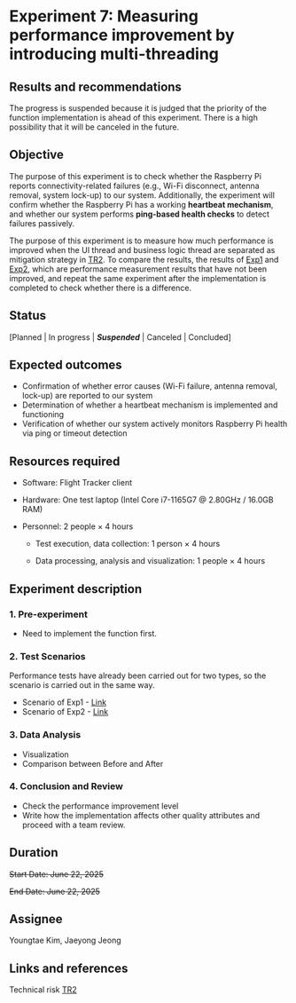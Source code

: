 # Experiment 7: Measuring performance improvement by introducing multi-threading

## Results and recommendations

The progress is suspended because it is judged that the priority of the function implementation is ahead of this experiment. There is a high possibility that it will be canceled in the future.

## Objective

The purpose of this experiment is to check whether the Raspberry Pi reports connectivity-related failures (e.g., Wi-Fi disconnect, antenna removal, system lock-up) to our system.
Additionally, the experiment will confirm whether the Raspberry Pi has a working **heartbeat mechanism**, and whether our system performs **ping-based health checks** to detect failures passively.

The purpose of this experiment is to measure how much performance is improved when the UI thread and business logic thread are separated as mitigation strategy in [TR2](../architectural-drivers.md#technical-risk-assessment). To compare the results, the results of [Exp1](./exp01-aircraft-number.md) and [Exp2](./exp02-ingestion-rate.md), which are performance measurement results that have not been improved, and repeat the same experiment after the implementation is completed to check whether there is a difference.

## Status

\[Planned | In progress | ***Suspended*** | Canceled | Concluded]

## Expected outcomes

* Confirmation of whether error causes (Wi-Fi failure, antenna removal, lock-up) are reported to our system
* Determination of whether a heartbeat mechanism is implemented and functioning
* Verification of whether our system actively monitors Raspberry Pi health via ping or timeout detection

## Resources required

 - Software: Flight Tracker client

 - Hardware: One test laptop (Intel Core i7-1165G7 @ 2.80GHz / 16.0GB RAM)

 - Personnel: 2 people × 4 hours

   - Test execution, data collection: 1 person × 4 hours

   - Data processing, analysis and visualization: 1 people × 4 hours

## Experiment description

### 1. Pre-experiment

* Need to implement the function first.

### 2. Test Scenarios

 Performance tests have already been carried out for two types, so the scenario is carried out in the same way.

- Scenario of Exp1 - [Link](./exp01-aircraft-number.md#experiment-description)
- Scenario of Exp2 - [Link](./exp02-ingestion-rate.md#experiment-description)

### 3. Data Analysis

* Visualization
* Comparison between Before and After

### 4. Conclusion and Review

* Check the performance improvement level
* Write how the implementation affects other quality attributes and proceed with a team review.

## Duration

~~Start Date: June 22, 2025~~

~~End Date: June 22, 2025~~

## Assignee

Youngtae Kim, Jaeyong Jeong

## Links and references

Technical risk [TR2](../architectural-drivers.md#technical-risk-assessment)
